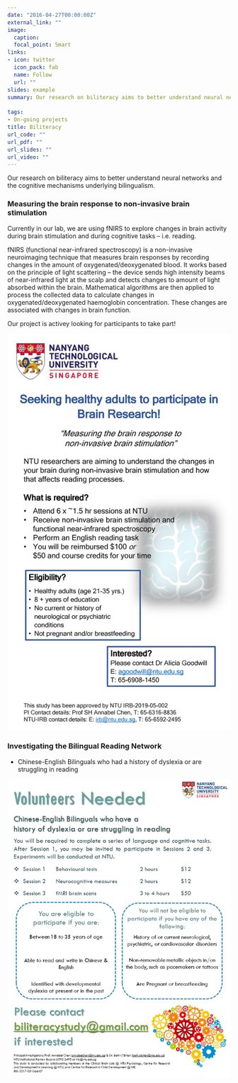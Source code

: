 ```yaml
---
date: "2016-04-27T00:00:00Z"
external_link: ""
image:
  caption:
  focal_point: Smart
links:
- icon: twitter
  icon_pack: fab
  name: Follow
  url: ""
slides: example
summary: Our research on biliteracy aims to better understand neural networks and the cognitive mechanisms underlying bilingualism.

tags:
- On-going projects
title: Biliteracy
url_code: ""
url_pdf: ""
url_slides: ""
url_video: ""
---
```

Our research on biliteracy aims to better understand neural networks and the cognitive mechanisms underlying bilingualism.

### **Measuring the brain response to non-invasive brain stimulation**

Currently in our lab, we are using fNIRS to explore changes in brain activity during brain stimulation and during cognitive tasks – i.e. reading.

fNIRS (functional near-infrared spectroscopy) is a non-invasive neuroimaging technique that measures brain responses by recording changes in the amount of oxygenated/deoxygenated blood. It works based on the principle of light scattering – the device sends high intensity beams of near-infrared light at the scalp and detects changes to amount of light absorbed within the brain. Mathematical algorithms are then applied to process the collected data to calculate changes in oxygenated/deoxygenated haemoglobin concentration. These changes are associated with changes in brain function.

Our project is activey looking for participants to take part!

![jpg](./fNIRS-tDCS.jpg)


### **Investigating the Bilingual Reading Network**

* Chinese-English Bilinguals who had a history of dyslexia or are struggling in reading


![jpg](./biliteracy-dyslexia.jpg)